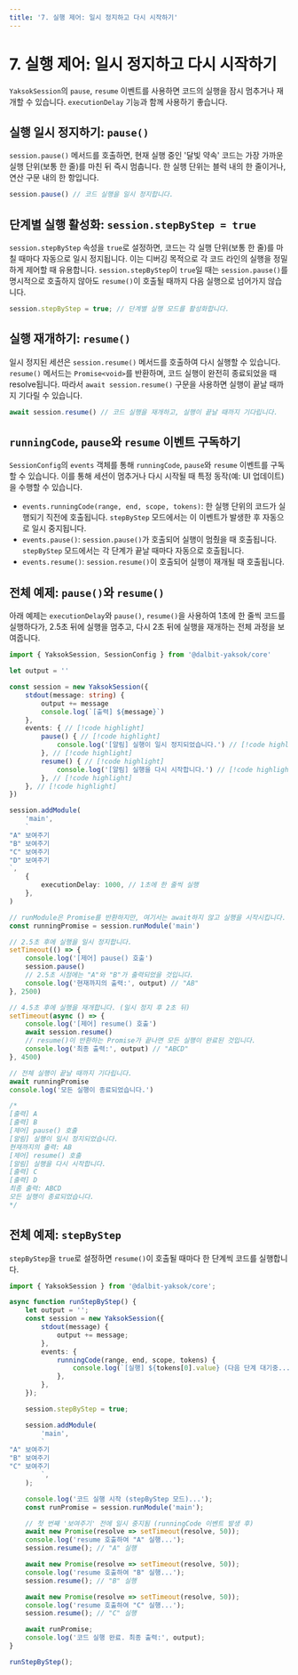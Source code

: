 ```yaml
---
title: '7. 실행 제어: 일시 정지하고 다시 시작하기'
---
```


# 7. 실행 제어: 일시 정지하고 다시 시작하기

`YaksokSession`의 `pause`, `resume` 이벤트를 사용하면 코드의 실행을 잠시 멈추거나 재개할 수 있습니다. `executionDelay` 기능과 함께 사용하기 좋습니다.

## 실행 일시 정지하기: `pause()`

`session.pause()` 메서드를 호출하면, 현재 실행 중인 '달빛 약속' 코드는 가장 가까운 실행 단위(보통 한 줄)를 마친 뒤 즉시 멈춥니다. 한 실행 단위는 블럭 내의 한 줄이거나, 연산 구문 내의 한 항입니다.

```typescript
session.pause() // 코드 실행을 일시 정지합니다.
```

## 단계별 실행 활성화: `session.stepByStep = true`

`session.stepByStep` 속성을 `true`로 설정하면, 코드는 각 실행 단위(보통 한 줄)를 마칠 때마다 자동으로 일시 정지됩니다. 이는 디버깅 목적으로 각 코드 라인의 실행을 정밀하게 제어할 때 유용합니다. `session.stepByStep`이 `true`일 때는 `session.pause()`를 명시적으로 호출하지 않아도 `resume()`이 호출될 때까지 다음 실행으로 넘어가지 않습니다.

```typescript
session.stepByStep = true; // 단계별 실행 모드를 활성화합니다.
```

## 실행 재개하기: `resume()`

일시 정지된 세션은 `session.resume()` 메서드를 호출하여 다시 실행할 수 있습니다. `resume()` 메서드는 `Promise<void>`를 반환하며, 코드 실행이 완전히 종료되었을 때 resolve됩니다. 따라서 `await session.resume()` 구문을 사용하면 실행이 끝날 때까지 기다릴 수 있습니다.

```typescript
await session.resume() // 코드 실행을 재개하고, 실행이 끝날 때까지 기다립니다.
```

## `runningCode`, `pause`와 `resume` 이벤트 구독하기

`SessionConfig`의 `events` 객체를 통해 `runningCode`, `pause`와 `resume` 이벤트를 구독할 수 있습니다. 이를 통해 세션이 멈추거나 다시 시작될 때 특정 동작(예: UI 업데이트)을 수행할 수 있습니다.

-   `events.runningCode(range, end, scope, tokens)`: 한 실행 단위의 코드가 실행되기 직전에 호출됩니다. `stepByStep` 모드에서는 이 이벤트가 발생한 후 자동으로 일시 중지됩니다.
-   `events.pause()`: `session.pause()`가 호출되어 실행이 멈췄을 때 호출됩니다. `stepByStep` 모드에서는 각 단계가 끝날 때마다 자동으로 호출됩니다.
-   `events.resume()`: `session.resume()`이 호출되어 실행이 재개될 때 호출됩니다.

## 전체 예제: `pause()`와 `resume()`

아래 예제는 `executionDelay`와 `pause()`, `resume()`을 사용하여 1초에 한 줄씩 코드를 실행하다가, 2.5초 뒤에 실행을 멈추고, 다시 2초 뒤에 실행을 재개하는 전체 과정을 보여줍니다.

<!-- prettier-ignore-start -->
```typescript
import { YaksokSession, SessionConfig } from '@dalbit-yaksok/core'

let output = ''

const session = new YaksokSession({
    stdout(message: string) {
        output += message
        console.log(`[출력] ${message}`)
    },
    events: { // [!code highlight]
        pause() { // [!code highlight]
            console.log('[알림] 실행이 일시 정지되었습니다.') // [!code highlight]
        }, // [!code highlight]
        resume() { // [!code highlight]
            console.log('[알림] 실행을 다시 시작합니다.') // [!code highlight]
        }, // [!code highlight]
    }, // [!code highlight]
})

session.addModule(
    'main',
    `
"A" 보여주기
"B" 보여주기
"C" 보여주기
"D" 보여주기
`,
    {
        executionDelay: 1000, // 1초에 한 줄씩 실행
    },
)

// runModule은 Promise를 반환하지만, 여기서는 await하지 않고 실행을 시작시킵니다.
const runningPromise = session.runModule('main')

// 2.5초 후에 실행을 일시 정지합니다.
setTimeout(() => {
    console.log('[제어] pause() 호출')
    session.pause()
    // 2.5초 시점에는 "A"와 "B"가 출력되었을 것입니다.
    console.log('현재까지의 출력:', output) // "AB"
}, 2500)

// 4.5초 후에 실행을 재개합니다. (일시 정지 후 2초 뒤)
setTimeout(async () => {
    console.log('[제어] resume() 호출')
    await session.resume()
    // resume()이 반환하는 Promise가 끝나면 모든 실행이 완료된 것입니다.
    console.log('최종 출력:', output) // "ABCD"
}, 4500)

// 전체 실행이 끝날 때까지 기다립니다.
await runningPromise
console.log('모든 실행이 종료되었습니다.')

/*
[출력] A
[출력] B
[제어] pause() 호출
[알림] 실행이 일시 정지되었습니다.
현재까지의 출력: AB
[제어] resume() 호출
[알림] 실행을 다시 시작합니다.
[출력] C
[출력] D
최종 출력: ABCD
모든 실행이 종료되었습니다.
*/
```
<!-- prettier-ignore-end -->

## 전체 예제: `stepByStep`

`stepByStep`을 `true`로 설정하면 `resume()`이 호출될 때마다 한 단계씩 코드를 실행합니다.

<!-- prettier-ignore-start -->
```typescript
import { YaksokSession } from '@dalbit-yaksok/core';

async function runStepByStep() {
    let output = '';
    const session = new YaksokSession({
        stdout(message) {
            output += message;
        },
        events: {
            runningCode(range, end, scope, tokens) {
                console.log(`[실행] ${tokens[0].value} (다음 단계 대기중...)`);
            },
        },
    });

    session.stepByStep = true;

    session.addModule(
        'main',
        `
"A" 보여주기
"B" 보여주기
"C" 보여주기
        `,
    );

    console.log('코드 실행 시작 (stepByStep 모드)...');
    const runPromise = session.runModule('main');

    // 첫 번째 '보여주기' 전에 일시 중지됨 (runningCode 이벤트 발생 후)
    await new Promise(resolve => setTimeout(resolve, 50)); 
    console.log('resume 호출하여 "A" 실행...');
    session.resume(); // "A" 실행

    await new Promise(resolve => setTimeout(resolve, 50));
    console.log('resume 호출하여 "B" 실행...');
    session.resume(); // "B" 실행

    await new Promise(resolve => setTimeout(resolve, 50));
    console.log('resume 호출하여 "C" 실행...');
    session.resume(); // "C" 실행

    await runPromise;
    console.log('코드 실행 완료. 최종 출력:', output);
}

runStepByStep();
```
<!-- prettier-ignore-end -->
